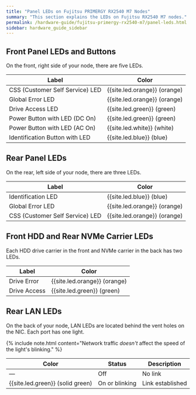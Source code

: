 ```yaml
---
title: "Panel LEDs on Fujitsu PRIMERGY RX2540 M7 Nodes"
summary: "This section explains the LEDs on Fujitsu RX2540 M7 nodes."
permalink: /hardware-guide/fujitsu-primergy-rx2540-m7/panel-leds.html
sidebar: hardware_guide_sidebar
---
```


## Front Panel LEDs and Buttons
On the front, right side of your node, there are five LEDs.

| Label                            | Color                        |
| -------------------------------- | ---------------------------- |
| CSS (Customer Self Service) LED  | {{site.led.orange}} (orange) |
| Global Error LED                 | {{site.led.orange}} (orange) |
| Drive Access LED                 | {{site.led.green}} (green)   |
| Power Button with LED (DC On)    | {{site.led.green}} (green)   |
| Power Button with LED (AC On)    | {{site.led.white}} (white)   |
| Identification Button with LED   | {{site.led.blue}} (blue)     |


## Rear Panel LEDs
On the rear, left side of your node, there are three LEDs.

| Label                           | Color                        |
| ------------------------------- | ---------------------------- |
| Identification LED              | {{site.led.blue}} (blue)     |
| Global Error LED                | {{site.led.orange}} (orange) |
| CSS (Customer Self Service) LED | {{site.led.orange}} (orange) |


## Front HDD and Rear NVMe Carrier LEDs
Each HDD drive carrier in the front and NVMe carrier in the back has two LEDs.

| Label        | Color                        |
| ------------ | ---------------------------- |
| Drive Error  | {{site.led.orange}} (orange) |
| Drive Access | {{site.led.green}} (green)   |


## Rear LAN LEDs
On the back of your node, LAN LEDs are located behind the vent holes on the NIC. Each port has one light.

{% include note.html content="Network traffic _doesn't_ affect the speed of the light's blinking." %}

| Color                            | Status             | Description      |
| -------------------------------- | ------------------ | ---------------- |
| &#8212;                          | Off                | No link          |
| {{site.led.green}} (solid green) | On or blinking     | Link established |
